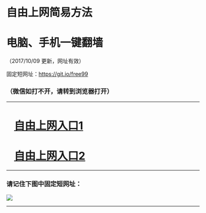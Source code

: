 ﻿# 自由上网简易方法

# 电脑、手机一键翻墙

（2017/10/09 更新，网址有效）

固定短网址：https://git.io/free99

### （微信如打不开，请转到浏览器打开）


***





# &nbsp;&nbsp; <a href="http://ft29981512.fwq-tz-1001.info/fwqtz01.html?t=100900124292 " target="_blank">自由上网入口1</a>
# &nbsp;&nbsp; <a href="http://ft3102626013.fwq-tz-1002.info/fwqtz02.html?t=100900125534 " target="_blank">自由上网入口2</a>
***

### 请记住下图中固定短网址：

<img src="https://s3-us-west-2.amazonaws.com/fwq-1001/yjfq-20170905okok.png" /> 


***


